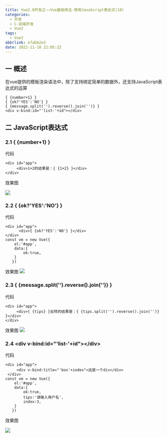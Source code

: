 ```yaml
---
title: Vue2.0开发之——Vue基础用法-使用JavaScript表达式(18)
categories:
  - 开发
  - C-前端开发
  - Vue2
tags:
  - Vue2
abbrlink: e7abb2e3
date: 2022-11-10 22:05:22
---
```

## 一 概述

在vue提供的模板渲染语法中，除了支持绑定简单的数据外，还支持JavaScript表达式的运算

```
{ {number+1} }
{ {ok?'YES':'NO'} }
{ {message.split('').reverse().join('')} }
<div v-bind:id="'list-'+id"></div>
```

<!--more-->

## 二 JavaScript表达式

### 2.1 { {number+1} }

代码

```
<div id="app">
     <div>1+2的结果是：{ {1+2} }</div>
</div>
```

效果图

![][1]

### 2.2 { {ok?'YES':'NO'} }

代码

```
<div id="app">
      <div>{ {ok?'YES':'NO'} }</div>
</div>
const vm = new Vue({
    el:'#app',
    data:{
        ok:true,
    }
   })
```

效果图
![][2]

### 2.3 { {message.split('').reverse().join('')} }

代码

```
<div id="app">
     <div>{ {tips} }反转的结果是：{ {tips.split('').reverse().join('')} }</div>
</div>
```

效果图
![][3]

### 2.4 \<div v-bind:id="'list-'+id">\</div>

代码

```
<div id="app">
     <div v-bind:title="'box'+index">这是一个div</div>
 </div>
const vm = new Vue({
    el:'#app',
    data:{
        ok:true,
        tips:'请输入用户名',
        index:3,
    }
   })
```

效果图

![][4]




[1]:https://raw.githubusercontent.com/PGzxc/CDN/master/blog-vue/vue02-18-add-func.png
[2]:https://raw.githubusercontent.com/PGzxc/CDN/master/blog-vue/vue02-18-ok-no.png
[3]:https://raw.githubusercontent.com/PGzxc/CDN/master/blog-vue/vue02-18-reverse.png
[4]:https://raw.githubusercontent.com/PGzxc/CDN/master/blog-vue/vue02-18-div-add.png
